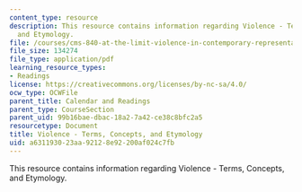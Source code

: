 ```yaml
---
content_type: resource
description: This resource contains information regarding Violence - Terms, Concepts,
  and Etymology.
file: /courses/cms-840-at-the-limit-violence-in-contemporary-representation-fall-2013/a631193023aa92128e92200af024c7fb_MITCMS_840F13_Violence.pdf
file_size: 134274
file_type: application/pdf
learning_resource_types:
- Readings
license: https://creativecommons.org/licenses/by-nc-sa/4.0/
ocw_type: OCWFile
parent_title: Calendar and Readings
parent_type: CourseSection
parent_uid: 99b16bae-dbac-18a2-7a42-ce38c8bfc2a5
resourcetype: Document
title: Violence - Terms, Concepts, and Etymology
uid: a6311930-23aa-9212-8e92-200af024c7fb
---
```

This resource contains information regarding Violence - Terms, Concepts, and Etymology.